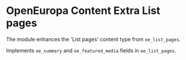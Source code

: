 # OpenEuropa Content Extra List pages

The module enhances the 'List pages' content type from `oe_list_pages`.

Implements `oe_summary` and `oe_featured_media` fields in `oe_list_pages`.

